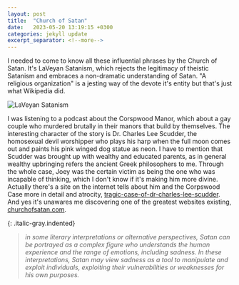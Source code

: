 ```yaml
---
layout: post
title:  "Church of Satan"
date:   2023-05-20 13:19:15 +0300
categories: jekyll update
excerpt_separator: <!--more-->
---
```



I needed to come to know all these influential phrases by the Church of Satan. It's LaVeyan Satanism, which rejects the legitimacy of theistic Satanism and embraces a non-dramatic understanding of Satan. "A religious organization" is a jesting way of the devote it's entity but that's just what Wikipedia did.


![LaVeyan Satanism](/myblog/images/churchofsatan.jpeg)


I was listening to a podcast about the Corspwood Manor, which about a gay couple who murdered brutally in their manors that build by themselves. The interesting character of the story is Dr. Charles Lee Scudder, the homosexual devil worshipper who plays his harp when the full moon comes out and paints his pink winged dog statue as neon. I have to mention that Scudder was brought up with wealthy and educated parents, as in general wealthy upbringing refers the ancient Greek philosophers to me. Through the whole case, Joey was the certain victim as being the one who was incapable of thinking, which I don't know if it's making him more divine. Actually there's a site on the internet tells about him and the Corpswood Case more in detail and atrocity, [tragic-case-of-dr-charles-lee-scudder][tragic-case-dr-charles-lee-scudder]. And yes it's unawares me discovering one of the greatest websites existing, [churchofsatan.com][churchofsatan.com]. 


{: .italic-gray.indented}
> *in some literary interpretations or alternative perspectives, Satan can be portrayed as a complex figure who understands the human experience and the range of emotions, including sadness. In these interpretations, Satan may view sadness as a tool to manipulate and exploit individuals, exploiting their vulnerabilities or weaknesses for his own purposes.*


























[churchofsatan.com]: https://www.churchofsatan.com/
[tragic-case-dr-charles-lee-scudder]: https://www.churchofsatan.com/tragic-case-dr-charles-lee-scudder/
